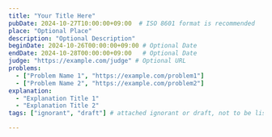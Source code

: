 ```yaml
---
title: "Your Title Here"
pubDate: 2024-10-27T10:00:00+09:00  # ISO 8601 format is recommended
place: "Optional Place"
description: "Optional Description"
beginDate: 2024-10-26T00:00:00+09:00 # Optional Date
endDate: 2024-10-28T00:00:00+09:00   # Optional Date
judge: "https://example.com/judge" # Optional URL
problems:
  - ["Problem Name 1", "https://example.com/problem1"]
  - ["Problem Name 2", "https://example.com/problem2"]
explanation:
  - "Explanation Title 1"
  - "Explanation Title 2"
tags: ["ignorant", "draft"] # attached ignorant or draft, not to be listed

---
```


<!--
普通のマークダウンは全部使えます。
たまに動かないですがHTMLも基本的には直接かけます。
-->
